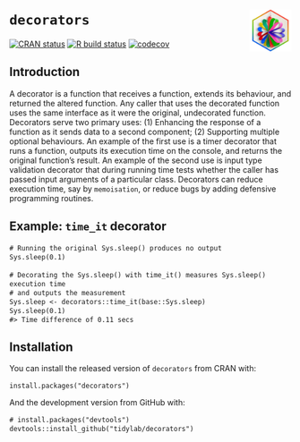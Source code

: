 # `decorators` <img src="https://raw.githubusercontent.com/tidylab/decorators/master/pkgdown/logo.png" align="right" height="75"/>

<!-- badges: start -->

[![CRAN
status](https://www.r-pkg.org/badges/version/decorators)](https://CRAN.R-project.org/package=decorators)
[![R build
status](https://github.com/tidylab/decorators/workflows/R-CMD-check/badge.svg)](https://github.com/tidylab/decorators/actions)
[![codecov](https://codecov.io/gh/tidylab/decorators/branch/master/graph/badge.svg?token=U6FL5N32FL)](https://codecov.io/gh/tidylab/decorators)

<!-- badges: end -->

## Introduction

<!-- Problem statement -->

A decorator is a function that receives a function, extends its
behaviour, and returned the altered function. Any caller that uses the
decorated function uses the same interface as it were the original,
undecorated function. Decorators serve two primary uses: (1) Enhancing
the response of a function as it sends data to a second component; (2)
Supporting multiple optional behaviours. An example of the first use is
a timer decorator that runs a function, outputs its execution time on
the console, and returns the original function’s result. An example of
the second use is input type validation decorator that during running
time tests whether the caller has passed input arguments of a particular
class. Decorators can reduce execution time, say by `memoisation`, or
reduce bugs by adding defensive programming routines.

## Example: `time_it` decorator

    # Running the original Sys.sleep() produces no output
    Sys.sleep(0.1)

    # Decorating the Sys.sleep() with time_it() measures Sys.sleep() execution time 
    # and outputs the measurement   
    Sys.sleep <- decorators::time_it(base::Sys.sleep)
    Sys.sleep(0.1)
    #> Time difference of 0.11 secs

## Installation

You can install the released version of `decorators` from CRAN with:

    install.packages("decorators")

And the development version from GitHub with:

    # install.packages("devtools")
    devtools::install_github("tidylab/decorators")
